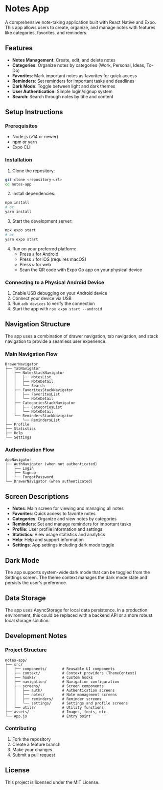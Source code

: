 # Notes App

A comprehensive note-taking application built with React Native and Expo. This app allows users to create, organize, and manage notes with features like categories, favorites, and reminders.

## Features

- **Notes Management**: Create, edit, and delete notes
- **Categories**: Organize notes by categories (Work, Personal, Ideas, To-Do)
- **Favorites**: Mark important notes as favorites for quick access
- **Reminders**: Set reminders for important tasks and deadlines
- **Dark Mode**: Toggle between light and dark themes
- **User Authentication**: Simple login/signup system
- **Search**: Search through notes by title and content

## Setup Instructions

### Prerequisites

- Node.js (v14 or newer)
- npm or yarn
- Expo CLI

### Installation

1. Clone the repository:

```bash
git clone <repository-url>
cd notes-app
```

2. Install dependencies:

```bash
npm install
# or
yarn install
```

3. Start the development server:

```bash
npx expo start
# or
yarn expo start
```

4. Run on your preferred platform:
   - Press `a` for Android
   - Press `i` for iOS (requires macOS)
   - Press `w` for web
   - Scan the QR code with Expo Go app on your physical device

### Connecting to a Physical Android Device

1. Enable USB debugging on your Android device
2. Connect your device via USB
3. Run `adb devices` to verify the connection
4. Start the app with `npx expo start --android`

## Navigation Structure

The app uses a combination of drawer navigation, tab navigation, and stack navigation to provide a seamless user experience.

### Main Navigation Flow

```
DrawerNavigator
├── TabNavigator
│   ├── NotesStackNavigator
│   │   ├── NotesList
│   │   ├── NoteDetail
│   │   └── Search
│   ├── FavoritesStackNavigator
│   │   ├── FavoritesList
│   │   └── NoteDetail
│   ├── CategoriesStackNavigator
│   │   ├── CategoriesList
│   │   └── NoteDetail
│   └── RemindersStackNavigator
│       └── RemindersList
├── Profile
├── Statistics
├── Help
└── Settings
```

### Authentication Flow

```
AppNavigator
├── AuthNavigator (when not authenticated)
│   ├── Login
│   ├── Signup
│   └── ForgotPassword
└── DrawerNavigator (when authenticated)
```

## Screen Descriptions

- **Notes**: Main screen for viewing and managing all notes
- **Favorites**: Quick access to favorite notes
- **Categories**: Organize and view notes by categories
- **Reminders**: Set and manage reminders for important tasks
- **Profile**: User profile information and settings
- **Statistics**: View usage statistics and analytics
- **Help**: Help and support information
- **Settings**: App settings including dark mode toggle

## Dark Mode

The app supports system-wide dark mode that can be toggled from the Settings screen. The theme context manages the dark mode state and persists the user's preference.

## Data Storage

The app uses AsyncStorage for local data persistence. In a production environment, this could be replaced with a backend API or a more robust local storage solution.

## Development Notes

### Project Structure

```
notes-app/
├── src/
│   ├── components/       # Reusable UI components
│   ├── context/          # Context providers (ThemeContext)
│   ├── hooks/            # Custom hooks
│   ├── navigation/       # Navigation configuration
│   ├── screens/          # Screen components
│   │   ├── auth/         # Authentication screens
│   │   ├── notes/        # Note management screens
│   │   ├── reminders/    # Reminder screens
│   │   └── settings/     # Settings and profile screens
│   └── utils/            # Utility functions
├── assets/               # Images, fonts, etc.
└── App.js                # Entry point
```

### Contributing

1. Fork the repository
2. Create a feature branch
3. Make your changes
4. Submit a pull request

## License

This project is licensed under the MIT License.